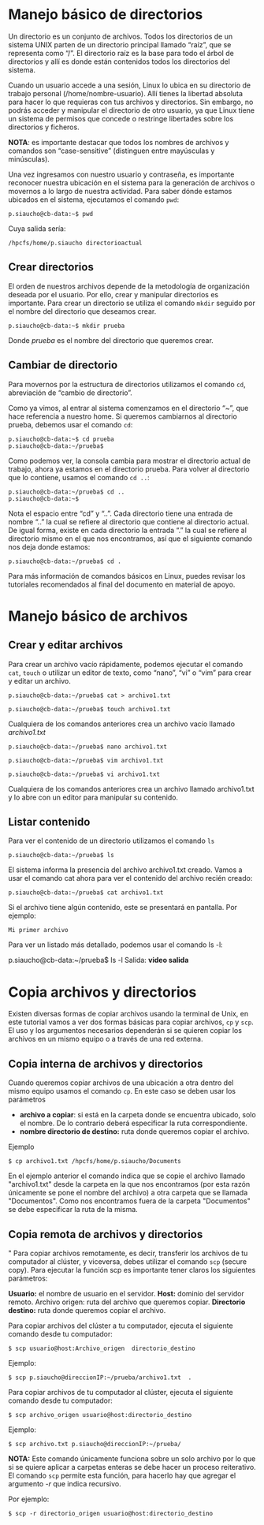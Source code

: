 # Manejo básico de directorios

Un directorio es un conjunto de archivos. Todos los directorios de un sistema UNIX parten de un directorio principal llamado “raíz”, que se representa como “/”. 
El directorio raíz es la base para todo el árbol de directorios y allí es donde están contenidos todos los directorios del sistema.

Cuando un usuario accede a una sesión, Linux lo ubica en su directorio de trabajo personal (/home/nombre-usuario). Allí tienes la libertad absoluta para hacer lo que
requieras con tus archivos y directorios. Sin embargo, no podrás acceder y manipular el directorio de otro usuario, ya que Linux tiene un sistema de permisos que concede o restringe libertades sobre los directorios y ficheros.

**NOTA**: es importante destacar que todos los nombres de archivos y comandos son “case-sensitive” (distinguen entre mayúsculas y minúsculas).

Una vez ingresamos con nuestro usuario y contraseña, es importante reconocer nuestra ubicación en el sistema para la generación de archivos o movernos a lo largo de 
nuestra actividad. Para saber dónde estamos ubicados en el sistema, ejecutamos el comando `pwd`:

```console
p.siaucho@cb-data:~$ pwd
```

Cuya salida sería:

```console
/hpcfs/home/p.siaucho directorioactual
```

## Crear directorios
El orden de nuestros archivos depende de la metodología de organización deseada por el usuario. Por ello, crear y manipular directorios es importante. Para crear un 
directorio se utiliza el comando `mkdir` seguido por el nombre del directorio que deseamos crear.

```console
p.siaucho@cb-data:~$ mkdir prueba
```

Donde *prueba* es el nombre del directorio que queremos crear.

## Cambiar de directorio
Para movernos por la estructura de directorios utilizamos el comando `cd`, abreviación de “cambio de directorio”.

Como ya vimos, al entrar al sistema comenzamos en el directorio “~”, que hace referencia a nuestro home. Si queremos cambiarnos al directorio prueba, debemos usar 
el comando `cd`:

```console
p.siaucho@cb-data:~$ cd prueba
p.siaucho@cb-data:~/prueba$
``` 

Como podemos ver, la consola cambia para mostrar el directorio actual de trabajo, ahora ya estamos en el directorio prueba. Para volver al directorio que lo contiene,
usamos el comando `cd ..`:
```console
p.siaucho@cb-data:~/prueba$ cd ..
p.siaucho@cb-data:~$
```
Nota el espacio entre “cd” y “..”. Cada directorio tiene una entrada de nombre “..” la cual se refiere al directorio que contiene al directorio actual. De igual forma,
existe en cada directorio la entrada “.” la cual se refiere al directorio mismo en el que nos encontramos, así que el siguiente comando nos deja donde estamos:

```console
p.siaucho@cb-data:~/prueba$ cd .
```
Para más información de comandos básicos en Linux, puedes revisar los tutoriales recomendados al final del documento en material de apoyo.

# Manejo básico de archivos
## Crear y editar archivos
Para crear un archivo vacío rápidamente, podemos ejecutar el comando `cat`, `touch` o utilizar un editor de texto, como “nano”, “vi” o “vim” para crear y editar un archivo.

```console 
p.siaucho@cb-data:~/prueba$ cat > archivo1.txt
```
```console
p.siaucho@cb-data:~/prueba$ touch archivo1.txt
```
Cualquiera de los comandos anteriores crea un archivo vacío llamado *archivo1.txt*

```console
p.siaucho@cb-data:~/prueba$ nano archivo1.txt
```
```console
p.siaucho@cb-data:~/prueba$ vim archivo1.txt
```
```console
p.siaucho@cb-data:~/prueba$ vi archivo1.txt
```
Cualquiera de los comandos anteriores crea un archivo llamado archivo1.txt y lo abre con un editor para manipular su contenido.


## Listar contenido
Para ver el contenido de un directorio utilizamos el comando `ls`

```console
p.siaucho@cb-data:~/prueba$ ls
```
El sistema informa la presencia del archivo archivo1.txt creado. Vamos a usar el comando cat ahora para ver el contenido del archivo recién creado:

```console
p.siaucho@cb-data:~/prueba$ cat archivo1.txt
```
Si el archivo tiene algún contenido, este se presentará en pantalla. Por ejemplo:
```console
Mi primer archivo
```
Para ver un listado más detallado, podemos usar el comando ls -l:

p.siaucho@cb-data:~/prueba$ ls -l
Salida:
 **video salida**
 
# Copia archivos y directorios
Existen diversas formas de copiar archivos usando la terminal de Unix, en este tutorial vamos a ver dos formas básicas para copiar archivos, `cp` y `scp`. El uso y los argumentos necesarios dependerán si se quieren copiar los archivos en un mismo equipo o a través de una red externa. 

## Copia interna de archivos y directorios
Cuando queremos copiar archivos de una ubicación a otra dentro del mismo equipo usamos el comando `cp`. En este caso se deben usar los parámetros
* **archivo a copiar**: si está en la carpeta donde se encuentra ubicado, solo el nombre. De lo contrario deberá especificar la ruta correspondiente.
* **nombre directorio de destino:** ruta donde queremos copiar el archivo.

Ejemplo
```console
$ cp archivo1.txt /hpcfs/home/p.siaucho/Documents
```
En el ejemplo anterior el comando indica que se copie el archivo llamado "archivo1.txt" desde la carpeta en la que nos encontramos (por esta razón únicamente se pone el nombre del archivo) a otra carpeta que se llamada "Documentos". Como nos encontramos fuera de la carpeta "Documentos" se debe especificar la ruta de la misma. 

## Copia remota de archivos y directorios
"
Para copiar archivos remotamente, es decir, transferir los archivos de tu computador al clúster, y viceversa, debes utilizar el comando `scp` (secure copy). Para ejecutar la función scp es importante tener claros los siguientes parámetros:

**Usuario:** el nombre de usuario en el servidor. **Host:** dominio del servidor remoto. Archivo origen: ruta del archivo que queremos copiar. **Directorio destino:** ruta donde queremos copiar el archivo.

Para copiar archivos del clúster a tu computador, ejecuta el siguiente comando desde tu computador:
```console
$ scp usuario@host:Archivo_origen  directorio_destino
```
Ejemplo:

```console
$ scp p.siaucho@direccionIP:~/prueba/archivo1.txt  .
```
Para copiar archivos de tu computador al clúster, ejecuta el siguiente comando desde tu computador:

```console
$ scp archivo_origen usuario@host:directorio_destino
```
Ejemplo:
```console
$ scp archivo.txt p.siaucho@direccionIP:~/prueba/
```
**NOTA:** Este comando únicamente funciona sobre un solo archivo por lo que si se quiere aplicar a carpetas enteras se debe hacer un proceso reiterativo. El comando `scp` permite esta función, para hacerlo hay que agregar el argumento *-r* que indica recursivo.

Por ejemplo:
```console
$ scp -r directorio_origen usuario@host:directorio_destino
```

